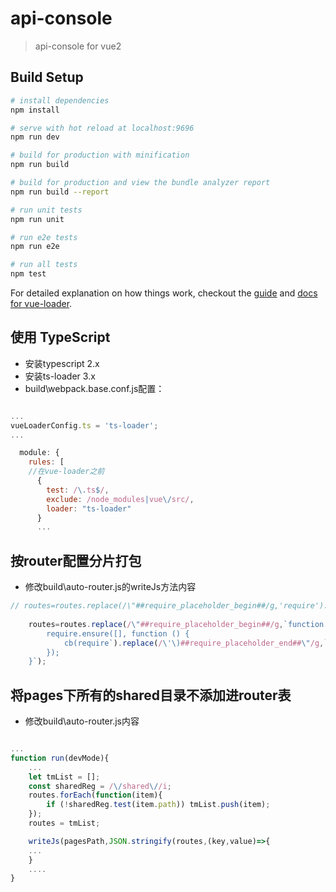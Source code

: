 # api-console

> api-console for vue2

## Build Setup

``` bash
# install dependencies
npm install

# serve with hot reload at localhost:9696
npm run dev

# build for production with minification
npm run build

# build for production and view the bundle analyzer report
npm run build --report

# run unit tests
npm run unit

# run e2e tests
npm run e2e

# run all tests
npm test
```

For detailed explanation on how things work, checkout the [guide](http://vuejs-templates.github.io/webpack/) and [docs for vue-loader](http://vuejs.github.io/vue-loader).


## 使用 TypeScript

- 安装typescript 2.x
- 安装ts-loader 3.x
- build\webpack.base.conf.js配置：

```javascript

...
vueLoaderConfig.ts = 'ts-loader';
...

  module: {
    rules: [
    //在vue-loader之前
      {
        test: /\.ts$/,
        exclude: /node_modules|vue\/src/,
        loader: "ts-loader"
      }
      ...


```

## 按router配置分片打包

- 修改build\auto-router.js的writeJs方法内容

```javascript
// routes=routes.replace(/\"##require_placeholder_begin##/g,'require').replace(/##require_placeholder_end##\"/g,'');
    
    routes=routes.replace(/\"##require_placeholder_begin##/g,`function (cb) {
        require.ensure([], function () {
            cb(require`).replace(/\'\)##require_placeholder_end##\"/g,`.vue'));
        });
    }`);
```


## 将pages下所有的shared目录不添加进router表

- 修改build\auto-router.js内容

```javascript

...
function run(devMode){
    ...
    let tmList = [];
    const sharedReg = /\/shared\//i;
    routes.forEach(function(item){
        if (!sharedReg.test(item.path)) tmList.push(item);
    });
    routes = tmList;

    writeJs(pagesPath,JSON.stringify(routes,(key,value)=>{
    ...
    }
    ....
}
```